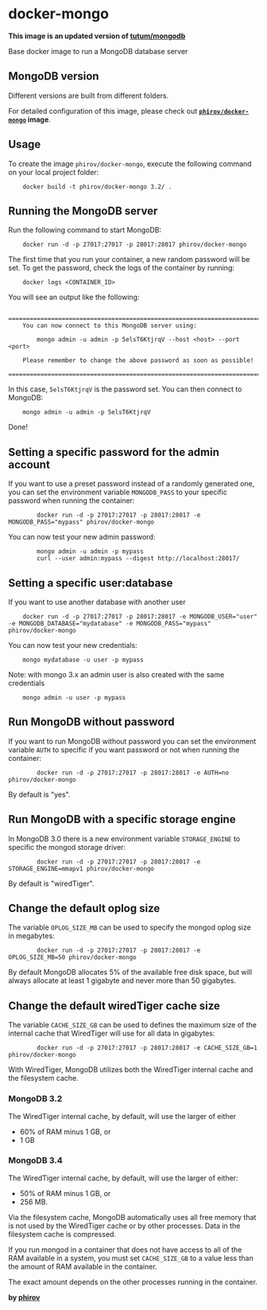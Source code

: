 # docker-mongo

**This image is an updated version of [tutum/mongodb](https://hub.docker.com/r/tutum/mongodb/)**

Base docker image to run a MongoDB database server

## MongoDB version

Different versions are built from different folders. 

For detailed configuration of this image, please check out **[`phirov/docker-mongo`](https://github.com/phirov/docker-mongo) image**.


## Usage

To create the image `phirov/docker-mongo`, execute the following command on your local project folder:

        docker build -t phirov/docker-mongo 3.2/ .


## Running the MongoDB server

Run the following command to start MongoDB:

        docker run -d -p 27017:27017 -p 28017:28017 phirov/docker-mongo

The first time that you run your container, a new random password will be set.
To get the password, check the logs of the container by running:

        docker logs <CONTAINER_ID>

You will see an output like the following:

        ========================================================================
        You can now connect to this MongoDB server using:

            mongo admin -u admin -p 5elsT6KtjrqV --host <host> --port <port>

        Please remember to change the above password as soon as possible!
        ========================================================================

In this case, `5elsT6KtjrqV` is the password set.
You can then connect to MongoDB:

```shell
	mongo admin -u admin -p 5elsT6KtjrqV
```

Done!


## Setting a specific password for the admin account

If you want to use a preset password instead of a randomly generated one, you can
set the environment variable `MONGODB_PASS` to your specific password when running the container:

```
        docker run -d -p 27017:27017 -p 28017:28017 -e MONGODB_PASS="mypass" phirov/docker-mongo
```

You can now test your new admin password:

```
        mongo admin -u admin -p mypass
        curl --user admin:mypass --digest http://localhost:28017/
```

## Setting a specific user:database

If you want to use another database with another user

```
    docker run -d -p 27017:27017 -p 28017:28017 -e MONGODB_USER="user" -e MONGODB_DATABASE="mydatabase" -e MONGODB_PASS="mypass" phirov/docker-mongo
```

You can now test your new credentials:

```
    mongo mydatabase -u user -p mypass
```

Note: with mongo 3.x an admin user is also created with the same credentials

```
    mongo admin -u user -p mypass
```

## Run MongoDB without password

If you want to run MongoDB without password you can set the environment variable `AUTH` to specific if you want password or not when running the container:

```
        docker run -d -p 27017:27017 -p 28017:28017 -e AUTH=no phirov/docker-mongo
```

By default is "yes".


## Run MongoDB with a specific storage engine

In MongoDB 3.0 there is a new environment variable `STORAGE_ENGINE` to specific the mongod storage driver:

```
        docker run -d -p 27017:27017 -p 28017:28017 -e STORAGE_ENGINE=mmapv1 phirov/docker-mongo
```

By default is "wiredTiger".


## Change the default oplog size

The variable `OPLOG_SIZE_MB` can be used to specify the mongod oplog size in megabytes:

```
        docker run -d -p 27017:27017 -p 28017:28017 -e OPLOG_SIZE_MB=50 phirov/docker-mongo
```

By default MongoDB allocates 5% of the available free disk space, but will always allocate at least 1 gigabyte and never more than 50 gigabytes.


## Change the default wiredTiger cache size

The variable `CACHE_SIZE_GB` can be used to defines the maximum size of the internal cache that WiredTiger will use for all data in gigabytes:

```
        docker run -d -p 27017:27017 -p 28017:28017 -e CACHE_SIZE_GB=1 phirov/docker-mongo
```

With WiredTiger, MongoDB utilizes both the WiredTiger internal cache and the filesystem cache.

### MongoDB 3.2

The WiredTiger internal cache, by default, will use the larger of either 

 - 60% of RAM minus 1 GB, or 
 - 1 GB

### MongoDB 3.4 

The WiredTiger internal cache, by default, will use the larger of either:

 - 50% of RAM minus 1 GB, or
 - 256 MB.

Via the filesystem cache, MongoDB automatically uses all free memory that is not used by the WiredTiger cache or by other processes. Data in the filesystem cache is compressed.

If you run mongod in a container that does not have access to all of the RAM available in a system, you must set `CACHE_SIZE_GB` to a value less than the amount of RAM available in the container. 

The exact amount depends on the other processes running in the container.


**by [phirov](https://github.com/phirov)**
